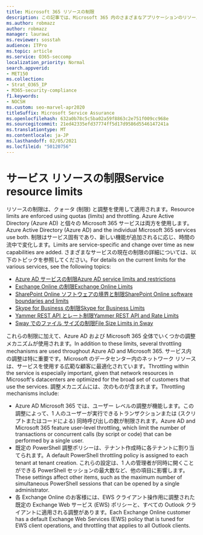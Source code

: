 ```yaml
---
title: Microsoft 365 リソースの制限
description: この記事では、Microsoft 365 内のさまざまなアプリケーションのリソース制限に関する情報を確認できます。
ms.author: robmazz
author: robmazz
manager: laurawi
ms.reviewer: sosstah
audience: ITPro
ms.topic: article
ms.service: O365-seccomp
localization_priority: Normal
search.appverid:
- MET150
ms.collection:
- Strat_O365_IP
- M365-security-compliance
f1.keywords:
- NOCSH
ms.custom: seo-marvel-apr2020
titleSuffix: Microsoft Service Assurance
ms.openlocfilehash: 632a0b78c5c5ba02a59f8863c2e751f009cc968e
ms.sourcegitcommit: 21ed42335efd37774ff5d17d9586d5546147241a
ms.translationtype: MT
ms.contentlocale: ja-JP
ms.lasthandoff: 02/05/2021
ms.locfileid: "50120756"
---
```

# <a name="service-resource-limits"></a><span data-ttu-id="67083-103">サービス リソースの制限</span><span class="sxs-lookup"><span data-stu-id="67083-103">Service resource limits</span></span>

<span data-ttu-id="67083-104">リソースの制限は、クォータ (制限) と調整を使用して適用されます。</span><span class="sxs-lookup"><span data-stu-id="67083-104">Resource limits are enforced using quotas (limits) and throttling.</span></span> <span data-ttu-id="67083-105">Azure Active Directory (Azure AD) と個々の Microsoft 365 サービスは両方を使用します。</span><span class="sxs-lookup"><span data-stu-id="67083-105">Azure Active Directory (Azure AD) and the individual Microsoft 365 services use both.</span></span> <span data-ttu-id="67083-106">制限はサービス固有であり、新しい機能が追加されるに応じ、時間の流中で変化します。</span><span class="sxs-lookup"><span data-stu-id="67083-106">Limits are service-specific and change over time as new capabilities are added.</span></span> <span data-ttu-id="67083-107">さまざまなサービスの現在の制限の詳細については、以下のトピックを参照してください。</span><span class="sxs-lookup"><span data-stu-id="67083-107">For details on the current limits for the various services, see the following topics:</span></span>

- [<span data-ttu-id="67083-108">Azure AD サービスの制限</span><span class="sxs-lookup"><span data-stu-id="67083-108">Azure AD service limits and restrictions</span></span>](/azure/azure-resource-manager/management/azure-subscription-service-limits)
- [<span data-ttu-id="67083-109">Exchange Online の制限</span><span class="sxs-lookup"><span data-stu-id="67083-109">Exchange Online Limits</span></span>](/office365/servicedescriptions/exchange-online-service-description/exchange-online-limits)
- [<span data-ttu-id="67083-110">SharePoint Online ソフトウェアの境界と制限</span><span class="sxs-lookup"><span data-stu-id="67083-110">SharePoint Online software boundaries and limits</span></span>](https://support.office.com/article/SharePoint-Online-software-boundaries-and-limits-8F34FF47-B749-408B-ABC0-B605E1F6D498)
- [<span data-ttu-id="67083-111">Skype for Business の制限</span><span class="sxs-lookup"><span data-stu-id="67083-111">Skype for Business Limits</span></span>](https://technet.microsoft.com/library/skype-for-business-online-limits.aspx)
- [<span data-ttu-id="67083-112">Yammer REST API とレート制限</span><span class="sxs-lookup"><span data-stu-id="67083-112">Yammer REST API and Rate Limits</span></span>](https://developer.yammer.com/docs/rest-api-rate-limits)
- [<span data-ttu-id="67083-113">Sway でのファイル サイズの制限</span><span class="sxs-lookup"><span data-stu-id="67083-113">File Size Limits in Sway</span></span>](https://support.office.com/article/File-size-limits-in-Sway-4db21bc6-b42b-499f-9272-66e089db109f)

<span data-ttu-id="67083-114">これらの制限に加えて、Azure AD および Microsoft 365 全体でいくつかの調整メカニズムが使用されます。</span><span class="sxs-lookup"><span data-stu-id="67083-114">In addition to these limits, several throttling mechanisms are used throughout Azure AD and Microsoft 365.</span></span> <span data-ttu-id="67083-115">サービス内の調整は特に重要です。Microsoft のデータセンター内のネットワーク リソースは、サービスを使用する広範な顧客に最適化されています。</span><span class="sxs-lookup"><span data-stu-id="67083-115">Throttling within the service is especially important, given that network resources in Microsoft's datacenters are optimized for the broad set of customers that use the services.</span></span> <span data-ttu-id="67083-116">調整メカニズムには、次のものが含まれます。</span><span class="sxs-lookup"><span data-stu-id="67083-116">Throttling mechanisms include:</span></span>

- <span data-ttu-id="67083-117">Azure AD Microsoft 365 では、ユーザー レベルの調整が機能します。この調整によって、1 人のユーザーが実行できるトランザクションまたは (スクリプトまたはコードによる) 同時呼び出しの数が制限されます。</span><span class="sxs-lookup"><span data-stu-id="67083-117">Azure AD and Microsoft 365 feature user-level throttling, which limit the number of transactions or concurrent calls (by script or code) that can be performed by a single user.</span></span>
- <span data-ttu-id="67083-118">既定の PowerShell 調整ポリシーは、テナント作成時に各テナントに割り当てられます。</span><span class="sxs-lookup"><span data-stu-id="67083-118">A default PowerShell throttling policy is assigned to each tenant at tenant creation.</span></span> <span data-ttu-id="67083-119">これらの設定は、1 人の管理者が同時に開くことができる PowerShell セッションの最大数など、他の項目に影響します。</span><span class="sxs-lookup"><span data-stu-id="67083-119">These settings affect other items, such as the maximum number of simultaneous PowerShell sessions that can be opened by a single administrator.</span></span>
- <span data-ttu-id="67083-120">各 Exchange Online のお客様には、EWS クライアント操作用に調整された既定の Exchange Web サービス (EWS) ポリシーと、すべての Outlook クライアントに適用される調整があります。</span><span class="sxs-lookup"><span data-stu-id="67083-120">Each Exchange Online customer has a default Exchange Web Services (EWS) policy that is tuned for EWS client operations, and throttling that applies to all Outlook clients.</span></span>
